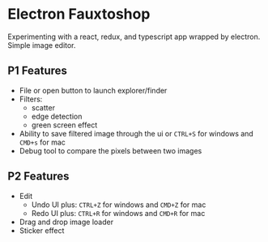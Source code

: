 # Electron Fauxtoshop
Experimenting with a react, redux, and typescript app wrapped by electron. Simple image editor.

## P1 Features
 - File or open button to launch explorer/finder
 - Filters:
    - scatter
    - edge detection
    - green screen effect
 - Ability to save filtered image through the ui or `CTRL+S` for windows and `CMD+s` for mac
 - Debug tool to compare the pixels between two images

 ## P2 Features
 - Edit
    - Undo UI plus: `CTRL+Z` for windows and `CMD+Z` for mac
    - Redo UI plus: `CTRL+R` for windows and `CMD+R` for mac
- Drag and drop image loader
- Sticker effect